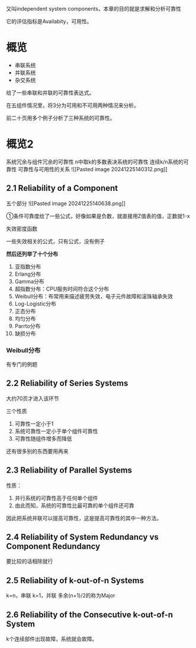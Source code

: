 又叫independent system components，本章的目的就是求解和分析可靠性

它的评估指标是Availabity，可用性。

# 概览
+ 串联系统
+ 并联系统
+ 杂交系统

给了一些串联和并联的可靠性表达式。

在五组件情况里，将3分为可用和不可用两种情况来分析。

前二十页用多个例子分析了三种系统的可靠性。


# 概览2

系统冗余与组件冗余的可靠性
n中取k的多数表决系统的可靠性
连续k/n系统的可靠性
可靠性与可用性的关系
![[Pasted image 20241225140312.png]]

## 2.1 Reliability of a Component
五个部分
![[Pasted image 20241225140638.png]]

①条件可靠度给了一些公式，好像如果是负数，就直接用Z值表的值，正数就1-x

失效密度函数

一些失效相关的公式，只有公式，没有例子

**然后还列举了十个分布**
1. 亚指数分布
2. Erlang分布
3. Gamma分布
4. 超指数分布：CPU服务时间符合这个分布
5. Weibull分布：布常用来描述疲劳失效，电子元件故障和滚珠轴承失效
6. Log-Logistic分布
7. 正态分布
8. 均匀分布
9. Parrto分布
10. 缺损分布


### Weibull分布
有专门的例题


## 2.2 Reliability of Series Systems
大约70页才进入该环节

三个性质
1. 可靠性一定小于1
2. 系统可靠性一定小于单个组件可靠性
3. 可靠性随组件增多而降低

还有很多别的东西要用再来

## 2.3 Reliability of Parallel Systems

性质：
1. 并行系统的可靠性高于任何单个组件
2. 由此而知，系统的可靠性比最可靠的单个组件还可靠

因此把系统并联可以提高可靠性，这是提高可靠性的其中一种方法。


## 2.4 Reliability of System Redundancy vs Component Redundancy
要比较的话相除就行



## 2.5 Reliability of k-out-of-n Systems
k=n，串联
k=1，并联
多余(n+1)/2的称为Major

## 2.6 Reliability of the Consecutive k-out-of-n System
k个连续部件出现故障，系统就会故障。
